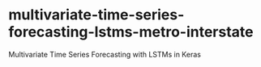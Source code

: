 # multivariate-time-series-forecasting-lstms-metro-interstate
Multivariate Time Series Forecasting with LSTMs in Keras
